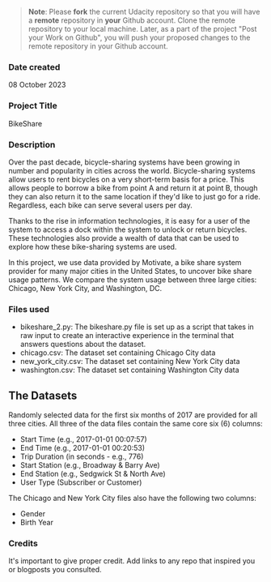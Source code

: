 >**Note**: Please **fork** the current Udacity repository so that you will have a **remote** repository in **your** Github account. Clone the remote repository to your local machine. Later, as a part of the project "Post your Work on Github", you will push your proposed changes to the remote repository in your Github account.

### Date created
08 October 2023

### Project Title
BikeShare

### Description
Over the past decade, bicycle-sharing systems have been growing in number and popularity in cities across the world. Bicycle-sharing systems allow users to rent bicycles on a very short-term basis for a price. This allows people to borrow a bike from point A and return it at point B, though they can also return it to the same location if they'd like to just go for a ride. Regardless, each bike can serve several users per day.

Thanks to the rise in information technologies, it is easy for a user of the system to access a dock within the system to unlock or return bicycles. These technologies also provide a wealth of data that can be used to explore how these bike-sharing systems are used.

In this project, we use data provided by Motivate, a bike share system provider for many major cities in the United States, to uncover bike share usage patterns. We compare the system usage between three large cities: Chicago, New York City, and Washington, DC.

### Files used
- bikeshare_2.py: The bikeshare.py file is set up as a script that takes in raw input to create an interactive experience in the terminal that answers questions about the dataset.
- chicago.csv: The dataset set containing Chicago City data
- new_york_city.csv: The dataset set containing New York City data
- washington.csv: The dataset set containing Washington City data

## The Datasets

Randomly selected data for the first six months of 2017 are provided for all three cities. All three of the data files contain the same core six (6) columns:
- Start Time (e.g., 2017-01-01 00:07:57)
- End Time (e.g., 2017-01-01 00:20:53)
- Trip Duration (in seconds - e.g., 776)
- Start Station (e.g., Broadway & Barry Ave)
- End Station (e.g., Sedgwick St & North Ave)
- User Type (Subscriber or Customer)

The Chicago and New York City files also have the following two columns:
- Gender
- Birth Year

### Credits
It's important to give proper credit. Add links to any repo that inspired you or blogposts you consulted.
